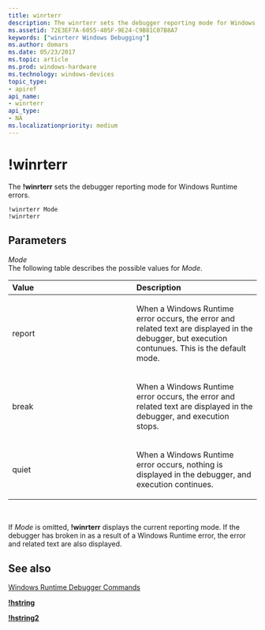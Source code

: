 ```yaml
---
title: winrterr
description: The winrterr sets the debugger reporting mode for Windows Runtime errors.
ms.assetid: 72E3EF7A-6055-405F-9E24-C9B81C07B8A7
keywords: ["winrterr Windows Debugging"]
ms.author: domars
ms.date: 05/23/2017
ms.topic: article
ms.prod: windows-hardware
ms.technology: windows-devices
topic_type:
- apiref
api_name:
- winrterr
api_type:
- NA
ms.localizationpriority: medium
---
```


# !winrterr


The **!winrterr** sets the debugger reporting mode for Windows Runtime errors.

```
!winrterr Mode
!winrterr
```

## <span id="Parameters"></span><span id="parameters"></span><span id="PARAMETERS"></span>Parameters


<span id="Mode"></span><span id="mode"></span><span id="MODE"></span>*Mode*  
The following table describes the possible values for *Mode*.

<table>
<colgroup>
<col width="50%" />
<col width="50%" />
</colgroup>
<thead>
<tr class="header">
<th align="left">Value</th>
<th align="left">Description</th>
</tr>
</thead>
<tbody>
<tr class="odd">
<td align="left"><p><span id="report"></span><span id="REPORT"></span>report</p></td>
<td align="left"><p>When a Windows Runtime error occurs, the error and related text are displayed in the debugger, but execution contunues. This is the default mode.</p></td>
</tr>
<tr class="even">
<td align="left"><p><span id="break"></span><span id="BREAK"></span>break</p></td>
<td align="left"><p>When a Windows Runtime error occurs, the error and related text are displayed in the debugger, and execution stops.</p></td>
</tr>
<tr class="odd">
<td align="left"><p><span id="quiet"></span><span id="QUIET"></span>quiet</p></td>
<td align="left"><p>When a Windows Runtime error occurs, nothing is displayed in the debugger, and execution continues.</p></td>
</tr>
</tbody>
</table>

 

If *Mode* is omitted, **!winrterr** displays the current reporting mode. If the debugger has broken in as a result of a Windows Runtime error, the error and related text are also displayed.

## <span id="see_also"></span>See also


[Windows Runtime Debugger Commands](windows-runtime-debugger-commands.md)

[**!hstring**](-hstring.md)

[**!hstring2**](-hstring2.md)

 

 






